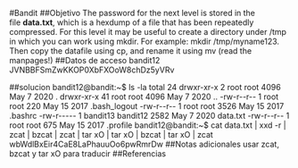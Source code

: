 #Bandit
##Objetivo
The password for the next level is stored in the file **data.txt**, which is a hexdump of a file that has been repeatedly compressed. For this level it may be useful to create a directory under /tmp in which you can work using mkdir. For example: mkdir /tmp/myname123. Then copy the datafile using cp, and rename it using mv (read the manpages!)
##Datos de acceso
bandit12
JVNBBFSmZwKKOP0XbFXOoW8chDz5yVRv

##solucion
bandit12@bandit:~$ ls -la
total 24
drwxr-xr-x  2 root     root     4096 May  7  2020 .
drwxr-xr-x 41 root     root     4096 May  7  2020 ..
-rw-r--r--  1 root     root      220 May 15  2017 .bash_logout
-rw-r--r--  1 root     root     3526 May 15  2017 .bashrc
-rw-r-----  1 bandit13 bandit12 2582 May  7  2020 data.txt
-rw-r--r--  1 root     root      675 May 15  2017 .profile
bandit12@bandit:~$ cat data.txt | xxd -r | zcat | bzcat | zcat | tar xO | tar xO | bzcat | tar xO | zcat
wbWdlBxEir4CaE8LaPhauuOo6pwRmrDw
##Notas adicionales
usar zcat, bzcat y tar xO para traducir 
##Referencias 

